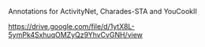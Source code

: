 Annotations for ActivityNet, Charades-STA and YouCookII

https://drive.google.com/file/d/1ytX8L-5ymPk4SxhuqOMZyQz9YhvCvGNH/view
